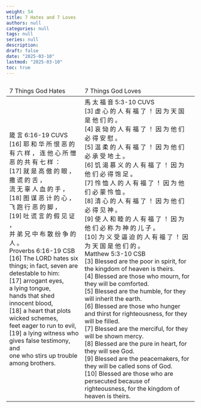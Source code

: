 ```yaml
---
weight: 54
title: 7 Hates and 7 Loves
authors: null
categories: null
tags: null
series: null
description: 
draft: false
date: "2025-03-10"
lastmod: "2025-03-10"
toc: true
---
```


<!--more-->

<table >
<caption style="text-align:left", align = "top"><b></b></caption>
<colgroup><col style="width: 40%" /><col style="width: 60%" />
</colgroup>
  <thead>
    <td> 7 Things God Hates
      </td>
    <td> 7 Things God Loves
      </td>
  </thead>
  <tr>
    <td>箴 言 6:16-19 CUVS   
<br>[16] 耶 和 华 所 恨 恶 的 有 六 样 ， 连 他 心 所 憎 恶 的 共 有 七 样 ：   
<br>[17] 就 是 高 傲 的 眼 ， 
<br>撒 谎 的 舌 ， 
<br>流 无 辜 人 血 的 手 ，   
<br>[18] 图 谋 恶 计 的 心 ， 
<br>飞 跑 行 恶 的 脚 ，   
<br>[19] 吐 谎 言 的 假 见 证 ， 
<br>并 弟 兄 中 布 散 纷 争 的 人 。  
<br>
Proverbs 6:16-19 CSB   
<br>[16] The LORD hates six things; in fact, seven are detestable to him:   
<br>[17] arrogant eyes, 
<br>a lying tongue, 
<br>hands that shed innocent blood,   
<br>[18] a heart that plots wicked schemes, 
<br>feet eager to run to evil,   
<br>[19] a lying witness who gives false testimony, and 
<br>one who stirs up trouble among brothers.
      </td>
    <td>馬 太 福 音 5:3-10 CUVS    
<br>[3] 虚 心 的 人 有 福 了 ！ 因 为 天 国 是 他 们 的 。   
<br>[4] 哀 恸 的 人 有 福 了 ！ 因 为 他 们 必 得 安 慰 。   
<br>[5] 温 柔 的 人 有 福 了 ！ 因 为 他 们 必 承 受 地 土 。   
<br>[6] 饥 渴 慕 义 的 人 有 福 了 ！ 因 为 他 们 必 得 饱 足 。   
<br>[7] 怜 恤 人 的 人 有 福 了 ！ 因 为 他 们 必 蒙 怜 恤 。   
<br>[8] 清 心 的 人 有 福 了 ！ 因 为 他 们 必 得 见 神 。   
<br>[9] 使 人 和 睦 的 人 有 福 了 ！ 因 为 他 们 必 称 为 神 的 儿 子 。   
<br>[10] 为 义 受 逼 迫 的 人 有 福 了 ！ 因 为 天 国 是 他 们 的 。
<br>
Matthew 5:3-10 CSB    
<br>[3] Blessed are the poor in spirit, for the kingdom of heaven is theirs.   
<br>[4] Blessed are those who mourn, for they will be comforted.   
<br>[5] Blessed are the humble, for they will inherit the earth.   
<br>[6] Blessed are those who hunger and thirst for righteousness, for they will be filled.   
<br>[7] Blessed are the merciful, for they will be shown mercy.   
<br>[8] Blessed are the pure in heart, for they will see God.   
<br>[9] Blessed are the peacemakers, for they will be called sons of God.   
<br>[10] Blessed are those who are persecuted because of righteousness, for the kingdom of heaven is theirs.
      </td>
  </tr>
</table>